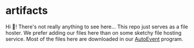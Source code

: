 # artifacts

Hi 👋! There's not really anything to see here...
This repo just serves as a file hoster. We prefer adding our files here than on some sketchy file hosting service.
Most of the files here are downloaded in our [AutoEvent](https://github.com/Communaute-Events/AutoEvent) program.
